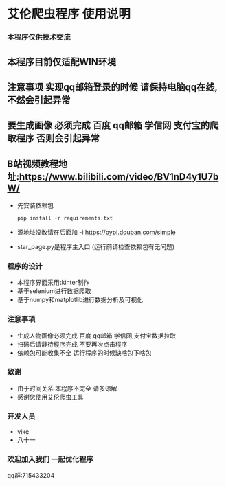 # 艾伦爬虫程序 使用说明

### 本程序仅供技术交流 

## 本程序目前仅适配WIN环境

## 注意事项 实现qq邮箱登录的时候 请保持电脑qq在线,不然会引起异常
## 要生成画像 必须完成 百度 qq邮箱 学信网 支付宝的爬取程序 否则会引起异常
## B站视频教程地址:https://www.bilibili.com/video/BV1nD4y1U7bW/

+ 先安装依赖包

  ```python
  pip install -r requirements.txt
  ```

+ 源地址没改请在后面加 -i https://pypi.douban.com/simple

+ star_page.py是程序主入口 (运行前请检查依赖包有无问题)

### 程序的设计

+ 本程序界面采用tkinter制作
+ 基于selenium进行数据爬取
+ 基于numpy和matplotlib进行数据分析及可视化

### 注意事项

+ 生成人物画像必须完成 百度 qq邮箱 学信网,支付宝数据拉取
+ 扫码后请静待程序完成 不要再次点击程序
+ 依赖包可能收集不全 运行程序的时候缺啥包下啥包

### 致谢

+ 由于时间关系 本程序不完全 请多谅解
+ 感谢您使用艾伦爬虫工具 

### 开发人员

+ vike
+ 八十一

### 欢迎加入我们 一起优化程序

qq群:715433204
